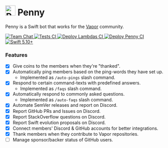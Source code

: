 # <img src="https://github.com/vapor/penny-bot/assets/54685446/53e4684e-7511-4a5e-9933-34db0ceac0c6" alt="Penny" width="32"> Penny

Penny is a Swift bot that works for the [Vapor](https://vapor.codes) community.

<p>
    <a href="https://discord.gg/vapor">
        <img src="https://img.shields.io/discord/431917998102675485.svg" alt="Team Chat">
    </a>
    <a href="https://github.com/vapor/vapor/actions/workflows/test.yml">
        <img src="https://github.com/vapor/penny-bot/actions/workflows/test.yml/badge.svg?branch=main" alt="Tests CI">
    </a>
    <a href="https://github.com/vapor/penny-bot/actions/workflows/deploy-all-lambdas.yml">
        <img src="https://github.com/vapor/penny-bot/actions/workflows/deploy-all-lambdas.yml/badge.svg?branch=main" alt="Deploy Lambdas CI">
    </a>
    <a href="https://github.com/vapor/penny-bot/actions/workflows/deploy-penny.yml">
        <img src="https://github.com/vapor/penny-bot/actions/workflows/deploy-penny.yml/badge.svg?branch=main" alt="Deploy Penny CI">
    </a>
    <a href="https://swift.org">
        <img src="https://design.vapor.codes/images/swift510up.svg" alt="Swift 5.10+">
    </a>
</p>

### Features
* [x] Give coins to the members when they're "thanked".
* [x] Automatically ping members based on the ping-words they have set up.
  * Implemented as `/auto-pings` slash command.
* [x] Respond to certain command-texts with predefined answers.
  * Implemented as `/faqs` slash command.
* [x] Automatically respond to commonly asked questions.
  * Implemented as `/auto-faqs` slash command.
* [x] Automate SemVer releases and report on Discord.
* [x] Report GitHub PRs and Issues on Discord.
* [x] Report StackOverflow questions on Discord.
* [x] Report Swift evolution proposals on Discord.
* [x] Connect members' Discord & GitHub accounts for better integrations.
* [x] Thank members when they contribute to Vapor repositories.
* [ ] Manage sponsor/backer status of GitHub users.
